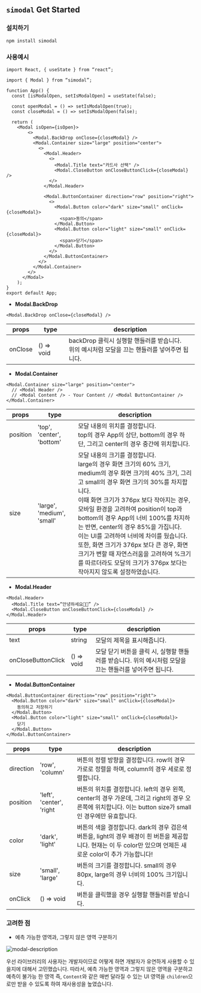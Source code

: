 ## `simodal` Get Started

### 설치하기

```shell
npm install simodal
```

### 사용예시

```tsx
import React, { useState } from “react”;

import { Modal } from “simodal”;

function App() {
  const [isModalOpen, setIsModalOpen] = useState(false);

  const openModal = () => setIsModalOpen(true);
  const closeModal = () => setIsModalOpen(false);

  return (
    <Modal isOpen={isOpen}>
        <>
          <Modal.BackDrop onClose={closeModal} />
          <Modal.Container size="large" position="center">
            <>
              <Modal.Header>
                <>
                  <Modal.Title text="카드사 선택" />
                  <Modal.CloseButton onCloseButtonClick={closeModal} />
                </>
              </Modal.Header>

              <Modal.ButtonContainer direction="row" position="right">
                <>
                  <Modal.Button color="dark" size="small" onClick={closeModal}>
                    <span>동의</span>
                  </Modal.Button>
                  <Modal.Button color="light" size="small" onClick={closeModal}>
                    <span>닫기</span>
                  </Modal.Button>
                </>
              </Modal.ButtonContainer>
            </>
          </Modal.Container>
        </>
      </Modal>
    );
}
export default App;
```

- **Modal.BackDrop**

```tsx
<Modal.BackDrop onClose={closeModal} />
```

| props   | type       | description                                                                                         |
| ------- | ---------- | --------------------------------------------------------------------------------------------------- |
| onClose | () => void | backDrop 클릭시 실행할 핸들러를 받습니다. <br/> 위의 예시처럼 모달을 끄는 핸들러를 넣어주면 됩니다. |

- **Modal.Container**

```tsx
<Modal.Container size="large" position="center">
  // <Modal Header />
  // <Modal Content /> - Your Content // <Modal ButtonContainer />
</Modal.Container>
```

| props    | type                       | description                                                                                                                                                                                                                                                                                                                                                                                                                                                                                                                                     |
| -------- | -------------------------- | ----------------------------------------------------------------------------------------------------------------------------------------------------------------------------------------------------------------------------------------------------------------------------------------------------------------------------------------------------------------------------------------------------------------------------------------------------------------------------------------------------------------------------------------------- |
| position | 'top', 'center', 'bottom'  | 모달 내용의 위치를 결정합니다.<br/> top의 경우 App의 상단, bottom의 경우 하단, 그리고 center의 경우 중간에 위치합니다.<br/>                                                                                                                                                                                                                                                                                                                                                                                                                     |
| size     | 'large', 'medium', 'small' | 모달 내용의 크기를 결정합니다.<br/> large의 경우 화면 크기의 60% 크기, medium의 경우 화면 크기의 40% 크기, 그리고 small의 경우 화면 크기의 30%를 차지합니다.<br/> 이때 화면 크기가 376px 보다 작아지는 경우, 모바일 환경을 고려하여 position이 top과 bottom의 경우 App의 너비 100%를 차지하는 반면, center의 경우 85%을 가집니다. <br/>이는 UI를 고려하여 너비에 차이를 뒀습니다. 또한, 화면 크기가 376px 보다 큰 경우, 화면 크기가 변할 때 자연스러움을 고려하여 %크기를 따르더라도 모달의 크기가 376px 보다는 작아지지 않도록 설정하였습니다. |

- **Modal.Header**

```tsx
<Modal.Header>
  <Modal.Title text=“안녕하세요👋🏻” />
  <Modal.CloseButton onCloseButtonClick={closeModal} />
</Modal.Header>
```

| props              | type       | description                                                                                             |
| ------------------ | ---------- | ------------------------------------------------------------------------------------------------------- |
| text               | string     | 모달의 제목을 표시해줍니다.                                                                             |
| onCloseButtonClick | () => void | 모달 닫기 버튼을 클릭 시, 실행할 핸들러를 받습니다. 위의 예시처럼 모달을 끄는 핸들러를 넣어주면 됩니다. |

- **Modal.ButtonContainer**

```tsx
<Modal.ButtonContainer direction="row" position="right">
  <Modal.Button color="dark" size="small" onClick={closeModal}>
    동의하고 저장하기
  </Modal.Button>
  <Modal.Button color="light" size="small" onClick={closeModal}>
    닫기
  </Modal.Button>
</Modal.ButtonContainer>
```

| props     | type                     | description                                                                                                                                                     |
| --------- | ------------------------ | --------------------------------------------------------------------------------------------------------------------------------------------------------------- |
| direction | 'row', 'column'          | 버튼의 정렬 방향을 결정합니다. row의 경우 가로로 정렬을 하며, column의 경우 세로로 정렬합니다.                                                                  |
| position  | 'left', 'center', 'right | 버튼의 위치를 결정합니다. left의 경우 왼쪽, center의 경우 가운데, 그리고 right의 경우 오른쪽에 위치합니다. 이는 button size가 small인 경우에만 유효합니다.      |
| color     | 'dark', 'light'          | 버튼의 색을 결정합니다. dark의 경우 검은색 버튼을, light의 경우 배경이 흰 버튼을 제공합니다. 현재는 이 두 color만 있으며 언제든 새로운 color이 추가 가능합니다! |
| size      | 'small', 'large'         | 버튼의 크기를 결정합니다. small의 경우 80px, large의 경우 너비의 100% 크기입니다.                                                                               |
| onClick   | () => void               | 버튼을 클릭했을 경우 실행할 핸들러를 받습니다.                                                                                                                  |

### 고려한 점

- 예측 가능한 영역과, 그렇지 않은 영역 구분하기

![modal-description](modal-description.png)

우선 라이브러리의 사용자는 개발자이므로 어떻게 하면 개발자가 유연하게 사용할 수 있을지에 대해서 고민했습니다. 따라서, 예측 가능한 영역과 그렇지 않은 영역을 구분하고 예측이 불가능 한 영역 즉, `Content`와 같은 매번 달라질 수 있는 UI 영역을 `children`으로만 받을 수 있도록 하여 재사용성을 높였습니다.
